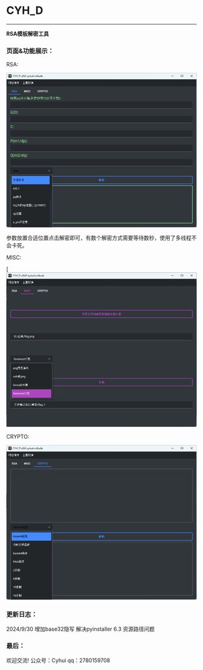 # CYH_D

------

**RSA模板解密工具**

### 页面&功能展示：

RSA:

![RSA](https://github.com/huihuilikaile/CYH_D/blob/main/image/RSA.png)

参数放置合适位置点击解密即可，有数个解密方式需要等待数秒，使用了多线程不会卡死。

MISC:

[![MISC](https://github.com/huihuilikaile/CYH_D/blob/main/image/misc2.png)

CRYPTO:

![CRYPTO](https://github.com/huihuilikaile/CYH_D/blob/main/image/CRYPTO.png)

### 更新日志：
2024/9/30 增加base32隐写 解决pyinstaller 6.3 资源路径问题

### 最后：

欢迎交流!
公众号：Cyhui
qq：2780159708

